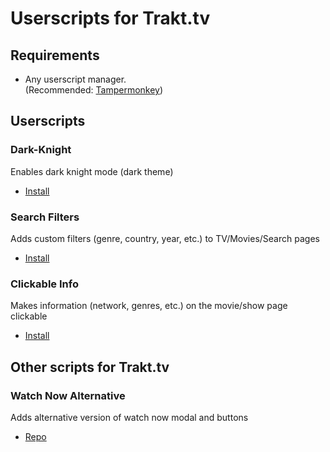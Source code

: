 # Userscripts for Trakt.tv
## Requirements
+ Any userscript manager.   
(Recommended: [Tampermonkey](https://addons.mozilla.org/ru/firefox/addon/tampermonkey/))
## Userscripts
### Dark-Knight
Enables dark knight mode (dark theme)
+ [Install](https://github.com/sergeyhist/trakt-scripts/raw/main/trakt-dark-knight.user.js)
### Search Filters
Adds custom filters (genre, country, year, etc.) to TV/Movies/Search pages
+ [Install](https://github.com/sergeyhist/trakt-scripts/raw/main/trakt-filters.user.js)
### Clickable Info
Makes information (network, genres, etc.) on the movie/show page clickable
+ [Install](https://github.com/sergeyhist/trakt-scripts/raw/main/trakt-info.user.js)
## Other scripts for Trakt.tv
### Watch Now Alternative
Adds alternative version of watch now modal and buttons
+ [Repo](https://github.com/sergeyhist/trakt-watch-now-alternative)
